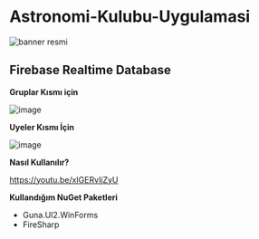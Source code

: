 # Astronomi-Kulubu-Uygulamasi

![banner resmi](https://cdn.discordapp.com/attachments/909829529353199657/996163808114528286/unknown.png)

## Firebase Realtime Database


**Gruplar Kısmı için**

![image](https://user-images.githubusercontent.com/69090355/181993187-7aec4755-90f2-48e6-a014-87d2f2611eff.png)




**Uyeler Kısmı İçin**


![image](https://user-images.githubusercontent.com/69090355/181994373-af3cd385-49e7-4b9b-94c3-6bbe7318be30.png)



**Nasıl Kullanılır?**

https://youtu.be/xIGERvIjZyU



**Kullandığım NuGet Paketleri**
- Guna.UI2.WinForms
- FireSharp
